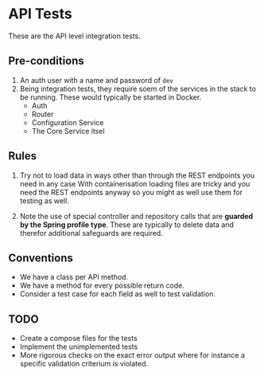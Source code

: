 API Tests
=========

These are the API level integration tests.  

Pre-conditions
--------------
1. An auth user with a name and password of `dev`
2. Being integration tests, they require soem of the services in the stack to be running. These would typically be started in Docker.
    * Auth
    * Router
    * Configuration Service
    * The Core Service itsel



Rules
-----
1. Try not to load data in ways other than through the REST endpoints you need in any case
With containerisation loading files are tricky and you need the REST endpoints anyway so you might as well use them for testing as well.

2. Note the use of special controller and repository calls that are **guarded by the Spring profile type**. These are typically to delete 
data and therefor additional safeguards are required. 


Conventions
------------

* We have a class per API method.
* We have a method for every possible return code.
* Consider a test case for each field as well to test validation.

TODO
----

* Create a compose files for the tests
* Implement the unimplemented tests
* More rigorous checks on the exact error output where for instance a specific validation criterium is violated.